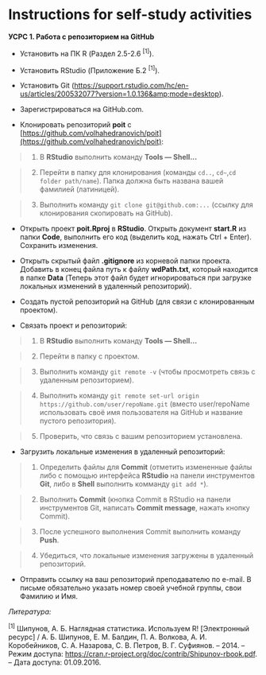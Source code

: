# Instructions for self-study activities

**УСРС 1. Работа с репозиторием на GitHub** 

* Установить на ПК R (Раздел 2.5-2.6 <sup>[1]</sup>).

* Установить RStudio (Приложение Б.2 <sup>[1]</sup>).

* Установить Git (https://support.rstudio.com/hc/en-us/articles/200532077?version=1.0.136&amp;mode=desktop).

* Зарегистрироваться на GitHub.com.

* Клонировать репозиторий **poit** с [https://github.com/volhahedranovich/poit](https://github.com/volhahedranovich/poit):

> 1. В **RStudio** выполнить команду **Tools — Shell...**

> 2. Перейти в папку для клонирования (команды `cd..`, `cd~`,`cd folder path/name`). Папка должна быть названа вашей фамилией (латиницей).

> 3. Выполнить команду `git clone git@github.com:...` (ссылку для клонирования скопировать на GitHub).

* Открыть проект **poit.Rproj** в **RStudio**. Открыть документ **start.R** из папки **Code**, выполнить его код (выделить код, нажать Ctrl + Enter). Сохранить изменения.

* Открыть скрытый файл **.gitignore** из корневой папки проекта. Добавить в конец файла путь к файлу **wdPath.txt**, который находится в папке **Data** (Теперь этот файл будет игнорироваться при загрузке локальных изменений в удаленный репозиторий).

* Создать пустой репозиторий на GitHub (для связи с клонированным проектом).

* Связать проект и репозиторий:

> 1. В **RStudio** выполнить команду **Tools — Shell…**

> 2. Перейти в папку с проектом.

> 3. Выполнить команду `git remote -v` (чтобы просмотреть связь с удаленным репозиторием).

> 4. Выполнить команду `git remote set-url origin https://github.com/user/repoName.git` (вместо user/repoName использовать своё имя пользователя на GitHub и название пустого репозитория).

> 5. Проверить, что связь с вашим репозиторием установлена.

* Загрузить локальные изменения в удаленный репозиторий:

> 1. Определить файлы для **Commit** (отметить измененные файлы либо с помощью интерфейса **RStudio** на панели инструментов **Git**, либо в **Shell** выполнить комманду `git add *`).

> 2. Выполнить **Commit** (кнопка Commit в RStudio на панели инструментов Git, написать **Commit message**, нажать кнопку Commit).

> 3. После успешного выполнения Commit выполнить команду **Push**.

> 4. Убедиться, что локальные изменения загружены в удаленный репозиторий.

* Отправить ссылку на ваш репозиторий преподавателю по e-mail. В письме обязательно указать номер своей учебной группы, свои Фамилию и Имя.

*Литература:*

<sup>[1]</sup> Шипунов, А. Б. Наглядная статистика. Используем R! [Электронный ресурс] / А. Б. Шипунов, Е. М. Балдин, П. А. Волкова, А. И. Коробейников, С. А. Назарова, С. В. Петров, В. Г. Суфиянов. – 2014. – Режим доступа: https://cran.r-project.org/doc/contrib/Shipunov-rbook.pdf. – Дата доступа: 01.09.2016.

